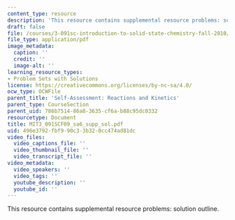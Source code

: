 ```yaml
---
content_type: resource
description: 'This resource contains supplemental resource problems: solution outline.'
draft: false
file: /courses/3-091sc-introduction-to-solid-state-chemistry-fall-2010/496e3792fbf990c33b320cc474ad81dc_MIT3_091SCF09_sa6_supp_sol.pdf
file_type: application/pdf
image_metadata:
  caption: ''
  credit: ''
  image-alt: ''
learning_resource_types:
- Problem Sets with Solutions
license: https://creativecommons.org/licenses/by-nc-sa/4.0/
ocw_type: OCWFile
parent_title: 'Self-Assessment: Reactions and Kinetics'
parent_type: CourseSection
parent_uid: 786b7514-86a8-3635-cf6a-b88c95dc0332
resourcetype: Document
title: MIT3_091SCF09_sa6_supp_sol.pdf
uid: 496e3792-fbf9-90c3-3b32-0cc474ad81dc
video_files:
  video_captions_file: ''
  video_thumbnail_file: ''
  video_transcript_file: ''
video_metadata:
  video_speakers: ''
  video_tags: ''
  youtube_description: ''
  youtube_id: ''
---
```

This resource contains supplemental resource problems: solution outline.